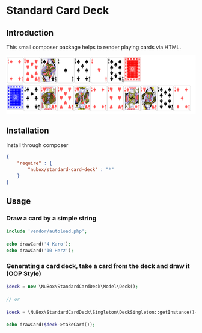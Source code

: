 Standard Card Deck
======================

## Introduction
This small composer package helps to render playing cards via HTML.

![img.png](docs%2Fimg.png)

## Installation
Install through composer
```json
{
    "require" : {
        "nubox/standard-card-deck" : "*"
    }
}
```

## Usage

### Draw a card by a simple string

```php
include 'vendor/autoload.php';

echo drawCard('4 Karo');
echo drawCard('10 Herz');
```


### Generating a card deck, take a card from the deck and draw it (OOP Style)

```php
$deck = new \NuBox\StandardCardDeck\Model\Deck();

// or

$deck = \NuBox\StandardCardDeck\Singleton\DeckSingleton::getInstance()->getDeck();

echo drawCard($deck->takeCard());
```
